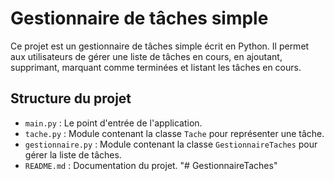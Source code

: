 # Gestionnaire de tâches simple

Ce projet est un gestionnaire de tâches simple écrit en Python. Il permet aux utilisateurs de gérer une liste de tâches en cours, en ajoutant, supprimant, marquant comme terminées et listant les tâches en cours.

## Structure du projet

- `main.py` : Le point d'entrée de l'application.
- `tache.py` : Module contenant la classe `Tache` pour représenter une tâche.
- `gestionnaire.py` : Module contenant la classe `GestionnaireTaches` pour gérer la liste de tâches.
- `README.md` : Documentation du projet.
"# GestionnaireTaches" 
